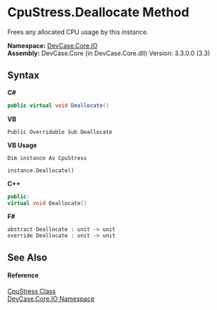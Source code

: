 # CpuStress.Deallocate Method 
 

Frees any allocated CPU usage by this instance.

**Namespace:**&nbsp;<a href="N_DevCase_Core_IO">DevCase.Core.IO</a><br />**Assembly:**&nbsp;DevCase.Core (in DevCase.Core.dll) Version: 3.3.0.0 (3.3)

## Syntax

**C#**<br />
``` C#
public virtual void Deallocate()
```

**VB**<br />
``` VB
Public Overridable Sub Deallocate
```

**VB Usage**<br />
``` VB Usage
Dim instance As CpuStress

instance.Deallocate()
```

**C++**<br />
``` C++
public:
virtual void Deallocate()
```

**F#**<br />
``` F#
abstract Deallocate : unit -> unit 
override Deallocate : unit -> unit 
```


## See Also


#### Reference
<a href="T_DevCase_Core_IO_CpuStress">CpuStress Class</a><br /><a href="N_DevCase_Core_IO">DevCase.Core.IO Namespace</a><br />